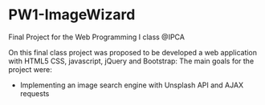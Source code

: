 # PW1-ImageWizard
Final Project for the Web Programming I class @IPCA

On this final class project was proposed to be developed a web application with HTML5 CSS, javascript, jQuery and Bootstrap:
The main goals for the project were:
-	Implementing an image search engine with Unsplash API and AJAX requests
